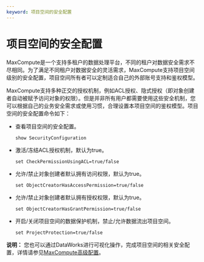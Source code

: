 ```yaml
---
keyword: 项目空间的安全配置
---
```


# 项目空间的安全配置

MaxCompute是一个支持多租户的数据处理平台，不同的租户对数据安全需求不尽相同。为了满足不同租户对数据安全的灵活需求，MaxCompute支持项目空间级别的安全配置，项目空间所有者可以定制适合自己的外部账号支持和鉴权模型。

MaxCompute支持多种正交的授权机制，例如ACL授权、隐式授权（即对象创建者自动被赋予访问对象的权限）。但是并非所有用户都需要使用这些安全机制，您可以根据自己的业务安全需求或使用习惯，合理设置本项目空间的鉴权模型。项目空间的安全配置命令如下：

-   查看项目空间的安全配置。

    ```
    show SecurityConfiguration
    ```

-   激活/冻结ACL授权机制，默认为true。

    ```
    set CheckPermissionUsingACL=true/false
    ```

-   允许/禁止对象创建者默认拥有访问权限，默认为true。

    ```
    set ObjectCreatorHasAccessPermission=true/false
    ```

-   允许/禁止对象创建者默认拥有授权权限，默认为true。

    ```
    set ObjectCreatorHasGrantPermission=true/false
    ```

-   开启/关闭项目空间的数据保护机制，禁止/允许数据流出项目空间。

    ```
    set ProjectProtection=true/false 
    ```


**说明：** 您也可以通过DataWorks进行可视化操作，完成项目空间的相关安全配置，详情请参见[MaxCompute高级配置]()。

